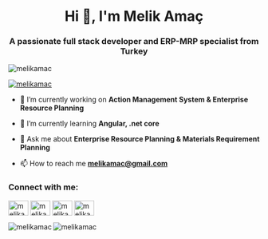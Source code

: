 <h1 align="center">Hi 👋, I'm Melik Amaç</h1>
<h3 align="center">A passionate full stack developer and ERP-MRP specialist from Turkey</h3>

<p align="left"> <img src="https://komarev.com/ghpvc/?username=melikamac&label=Profile%20views&color=0e75b6&style=flat" alt="melikamac" /> </p>

<p align="left"> <a href="https://twitter.com/melikamac" target="blank"><img src="https://img.shields.io/twitter/follow/melikamac?logo=twitter&style=for-the-badge" alt="melikamac" /></a> </p>

- 🔭 I’m currently working on **Action Management System & Enterprise Resource Planning**

- 🌱 I’m currently learning **Angular, .net core**

- 💬 Ask me about **Enterprise Resource Planning & Materials Requirement Planning**

- 📫 How to reach me **melikamac@gmail.com**

<h3 align="left">Connect with me:</h3>
<p align="left">
 <a href="https://linkedin.com/in/melikamac" target="blank"><img align="center" src="https://raw.githubusercontent.com/rahuldkjain/github-profile-readme-generator/master/src/images/icons/Social/linked-in-alt.svg" alt="melikamac" height="30" width="40" /></a>
<a href="https://instagram.com/melikamac" target="blank"><img align="center" src="https://raw.githubusercontent.com/rahuldkjain/github-profile-readme-generator/master/src/images/icons/Social/instagram.svg" alt="melikamac" height="30" width="40" /></a>
<a href="https://twitter.com/melikamac" target="blank"><img align="center" src="https://raw.githubusercontent.com/rahuldkjain/github-profile-readme-generator/master/src/images/icons/Social/twitter.svg" alt="melikamac" height="30" width="40" /></a>
<a href="https://www.hackerrank.com/melikamac" target="blank"><img align="center" src="https://raw.githubusercontent.com/rahuldkjain/github-profile-readme-generator/master/src/images/icons/Social/hackerrank.svg" alt="melikamac" height="30" width="40" /></a>
</p>

<p><img align="left" src="https://github-readme-stats.vercel.app/api/top-langs?username=melikamac&show_icons=true&theme=dark&locale=en&layout=compact" alt="melikamac" /></p>

<p><img align="center" src="https://github-readme-streak-stats.herokuapp.com/?user=melikamac&theme=dark" alt="melikamac" /></p>

<!-- <p>&nbsp;<img align="center" src="https://github-readme-stats.vercel.app/api?username=melikamac&show_icons=true&theme=dark&locale=en" alt="melikamac" /></p>


